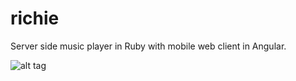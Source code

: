 # richie
Server side music player in Ruby with mobile web client in Angular.

![alt tag](https://www.dropbox.com/s/c9yvfto16hen1o8/richie.png?raw=true)
